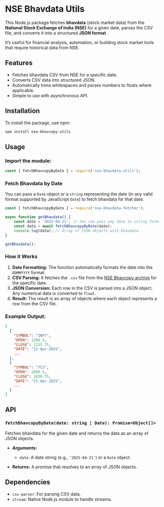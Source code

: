 # **NSE Bhavdata Utils**

This Node.js package fetches **bhavdata** (stock market data) from the **National Stock Exchange of India (NSE)** for a given date, parses the CSV file, and converts it into a structured **JSON format**.

It’s useful for financial analysis, automation, or building stock market tools that require historical data from NSE.

## **Features**

- Fetches bhavdata CSV from NSE for a specific date.
- Converts CSV data into structured JSON.
- Automatically trims whitespaces and parses numbers to floats where applicable.
- Simple to use with asynchronous API.

## **Installation**

To install the package, use npm:

```bash
npm install nse-bhavcopy-utils
```

## **Usage**

### **Import the module:**

```javascript
const { fetchBhavcopyByDate } = require('nse-bhavdata-utils');
```

### **Fetch Bhavdata by Date**

You can pass a `Date` object or a `string` representing the date (in any valid format supported by JavaScript `Date`) to fetch bhavdata for that date.

```javascript
const { fetchBhavcopyByDate } = require('nse-bhavdata-fetcher');

async function getBhavdata() {
    const date = '2025-04-21'; // You can pass any date in string format or Date object
    const data = await fetchBhavcopyByDate(date);
    console.log(data); // Array of JSON objects with bhavdata
}

getBhavdata();
```

### **How it Works**

1. **Date Formatting:** The function automatically formats the date into the `DDMMYYYY` format.
2. **CSV Parsing:** It fetches the `.csv` file from the [NSE Bhavcopy archive](https://nsearchives.nseindia.com/) for the specific date.
3. **JSON Conversion:** Each row in the CSV is parsed into a JSON object. Any numerical data is converted to `float`.
4. **Result:** The result is an array of objects where each object represents a row from the CSV file.

### **Example Output:**

```json
[
  {
    "SYMBOL": "INFY",
    "OPEN": 1200.5,
    "CLOSE": 1215.75,
    "DATE": "21-Apr-2025",
    ...
  },
  {
    "SYMBOL": "TCS",
    "OPEN": 2800.5,
    "CLOSE": 2830.75,
    "DATE": "21-Apr-2025",
    ...
  }
]
```

## **API**

### `fetchBhavcopyByDate(date: string | Date): Promise<Object[]>`

Fetches bhavdata for the given date and returns the data as an array of JSON objects.

- **Arguments:** 
  - `date`: A date string (e.g., `'2025-04-21'`) or a `Date` object.
  
- **Returns:** A promise that resolves to an array of JSON objects.

## **Dependencies**

- `csv-parser`: For parsing CSV data.
- `stream`: Native Node.js module to handle streams.
